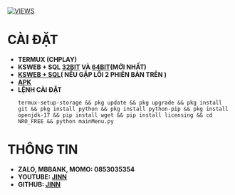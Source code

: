 [![VIEWS](https://img.shields.io/github/views/JINN1368/NRO_FREE/total.svg)]()
# CÀI ĐẶT
- **TERMUX (CHPLAY)**
- **KSWEB + SQL [32BIT](https://web1s.info/myMO7Y1AVT) VÀ [64BIT](https://web1s.info/3IANrICchx)(MỚI NHẤT)**
- **[KSWEB + SQL](https://web1s.info/lkDW4cDUpU)( NẾU GẶP LỖI 2 PHIÊN BẢN TRÊN )**
- **[APK](https://web1s.info/dk69VwM3Ry)**
- **LỆNH CÀI ĐẶT**
  ```
  termux-setup-storage && pkg update && pkg upgrade && pkg install git && pkg install python && pkg install python-pip && pkg install openjdk-17 && pip install wget && pip install licensing && cd NRO_FREE && python mainMenu.py
  ```
# THÔNG TIN 
* **ZALO, MBBANK, MOMO: 0853035354**
* **YOUTUBE: [JINN](https://www.youtube.com/@JINN1368)**
* **GITHUB: [JINN](GITHUB.COM/JINN1368)**

